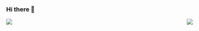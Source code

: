 ### Hi there 👋
<img align="right" src="https://github-readme-stats.vercel.app/api?username=binhnguyenapr91&theme=radical" />
<img align="left" src="https://github-readme-stats.vercel.app/api/top-langs/?username=binhnguyenapr91&langs_count=8&layout=compact" />

<!--
**binhnguyenapr91/binhnguyenapr91** is a ✨ _special_ ✨ repository because its `README.md` (this file) appears on your GitHub profile.

Here are some ideas to get you started:

- 🔭 I’m currently working on ...
- 🌱 I’m currently learning ...
- 👯 I’m looking to collaborate on ...
- 🤔 I’m looking for help with ...
- 💬 Ask me about ...
- 📫 How to reach me: ...
- 😄 Pronouns: ...
- ⚡ Fun fact: ...
-->
